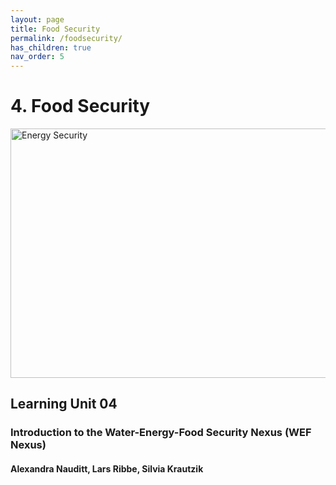 ```yaml
---
layout: page
title: Food Security
permalink: /foodsecurity/
has_children: true
nav_order: 5
---
```

# **4. Food Security**

<img src="/wef-nexus-online-course/assets/foodsecurity-banner.png)"
     alt="Energy Security"
     width="619"
     height="399">


## Learning Unit 04
### Introduction to the Water-Energy-Food Security Nexus (WEF Nexus)
#### Alexandra Nauditt, Lars Ribbe, Silvia Krautzik
<br/> <br/>